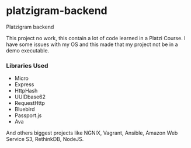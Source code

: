 # platzigram-backend
Platzigram backend

This project no work, this contain a lot of code learned in a Platzi Course. 
I have some issues with my OS and this made that my project not be in a demo executable.

### Libraries Used
- Micro
- Express 
- HttpHash
- UUIDbase62
- RequestHttp
- Bluebird
- Passport.js
- Ava

And others biggest projects like NGNIX, Vagrant, Ansible, Amazon Web Service S3, RethinkDB, NodeJS.
